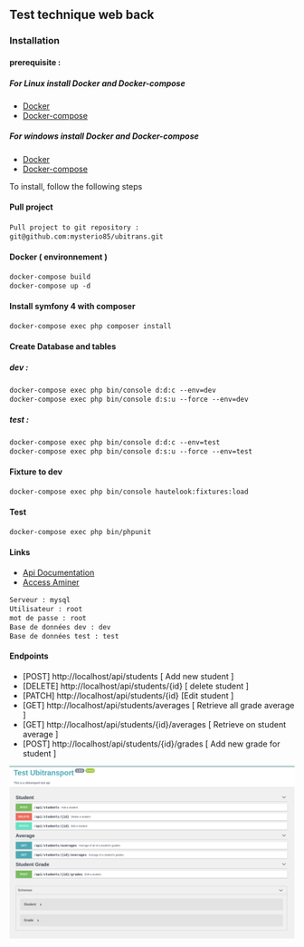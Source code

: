 ##  Test technique web back

###  Installation

#### prerequisite : 

##### For Linux install Docker and Docker-compose
* [Docker](https://www.hostinger.fr/tutoriels/installer-docker-sur-ubuntu) 
* [Docker-compose](https://www.digitalocean.com/community/tutorials/how-to-install-docker-compose-on-debian-10-fr#:~:text=%C3%89tape%201%20%2D%20Installation%20de%20Docker%20Compose,-Bien%20que%20vous&text=V%C3%A9rifiez%20la%20version%20en%20cours,local%2Fbin%2Fdocker%2Dcompose) 

##### For windows install Docker and Docker-compose
* [Docker](https://docs.docker.com/docker-for-windows/install/) 
* [Docker-compose](https://docs.docker.com/compose/install/) 


To install, follow the following steps

#### Pull project
```
Pull project to git repository : git@github.com:mysterio85/ubitrans.git
```

#### Docker ( environnement ) 
```
docker-compose build 
docker-compose up -d 
```

#### Install symfony 4 with composer 
```
docker-compose exec php composer install
```

#### Create Database and tables 
##### dev : 
```
docker-compose exec php bin/console d:d:c --env=dev
docker-compose exec php bin/console d:s:u --force --env=dev 
```

##### test : 
```
docker-compose exec php bin/console d:d:c --env=test
docker-compose exec php bin/console d:s:u --force --env=test
```

#### Fixture to dev 
```
docker-compose exec php bin/console hautelook:fixtures:load
```

####  Test 
```
docker-compose exec php bin/phpunit
```

#### Links
* [Api Documentation](http://localhost/api/doc) 
* [Access Aminer](http://localhost:8080) 

```
Serveur : mysql
Utilisateur : root
mot de passe : root
Base de données dev : dev
Base de données test : test 
```
#### Endpoints
* [POST] http://localhost/api/students [ Add new student ]
* [DELETE] http://localhost/api/students/{id}  [ delete student ] 
* [PATCH] http://localhost/api/students/{id} [Edit student ]
* [GET] http://localhost/api/students/averages [ Retrieve all grade average ]
* [GET] http://localhost/api/students/{id}/averages [ Retrieve on student average ]
* [POST] http://localhost/api/students/{id}/grades [ Add new grade for student ]

<img width="1342" alt="capture" src="https://raw.githubusercontent.com/mysterio85/ubitrans/7b0b0bff7b82f1d444984a1887f75d6b504aa6a5/capture.png">